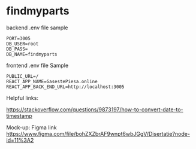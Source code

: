 # findmyparts


backend .env file sample
```
PORT=3005
DB_USER=root
DB_PASS=
DB_NAME=findmyparts
```

frontend .env file Sample
```
PUBLIC_URL=/
REACT_APP_NAME=GasestePiesa.online
REACT_APP_BACK_END_URL=http://localhost:3005
```


Helpful links:

https://stackoverflow.com/questions/9873197/how-to-convert-date-to-timestamp
    
Mock-up:
Figma link https://www.figma.com/file/bohZXZbrAF9wnpt6wbJGgV/Disertatie?node-id=11%3A2

